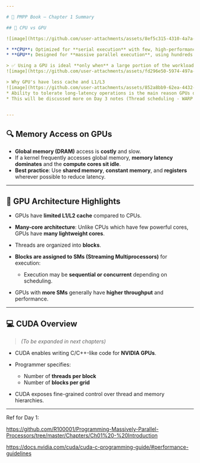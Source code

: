 ```yaml
---

# 📘 PMPP Book – Chapter 1 Summary

## 🚀 CPU vs GPU

![image](https://github.com/user-attachments/assets/8ef5c315-4310-4a7a-8e19-3e90b1dbee99)

* **CPU**: Optimized for **serial execution** with few, high-performance cores.
* **GPU**: Designed for **massive parallel execution**, using hundreds to thousands of smaller cores.

> ✅ Using a GPU is ideal **only when** a large portion of the workload can be executed in parallel. Same operations on different data – so can parallelize / comes into the Data prallelism. 
![image](https://github.com/user-attachments/assets/fd296e50-5974-497a-ab0c-616ddfae5396)

> Why GPU's have less cache and L1/L3
![image](https://github.com/user-attachments/assets/852a8bb9-62ea-4432-b97b-d0a6870c0be3)
* Ability to tolerate long-latency operations is the main reason GPUs do not dedicate nearly as much chip area to cache memories and branch prediction mechanisms as do CPUs. Thus, GPUs can dedicate more of its chip area to floating-point execution resources.
* This will be discussed more on Day 3 notes (Thread scheduling - WARP - latency)


---
```


## 🔍 Memory Access on GPUs

* **Global memory (DRAM)** access is **costly** and slow.
* If a kernel frequently accesses global memory, **memory latency dominates** and the **compute cores sit idle**.
* **Best practice**:
  Use **shared memory**, **constant memory**, and **registers** wherever possible to reduce latency.

---

## 🧱 GPU Architecture Highlights

* GPUs have **limited L1/L2 cache** compared to CPUs.
* **Many-core architecture**: Unlike CPUs which have few powerful cores, GPUs have **many lightweight cores**.
* Threads are organized into **blocks**.
* **Blocks are assigned to SMs (Streaming Multiprocessors)** for execution:

  * Execution may be **sequential or concurrent** depending on scheduling.
* GPUs with **more SMs** generally have **higher throughput** and performance.

---

## 💻 CUDA Overview

> *(To be expanded in next chapters)*

* CUDA enables writing C/C++-like code for **NVIDIA GPUs**.
* Programmer specifies:

  * Number of **threads per block**
  * Number of **blocks per grid**
* CUDA exposes fine-grained control over thread and memory hierarchies.

---

Ref for Day 1: 

https://github.com/R100001/Programming-Massively-Parallel-Processors/tree/master/Chapters/Ch01%20-%20Introduction

https://docs.nvidia.com/cuda/cuda-c-programming-guide/#performance-guidelines
